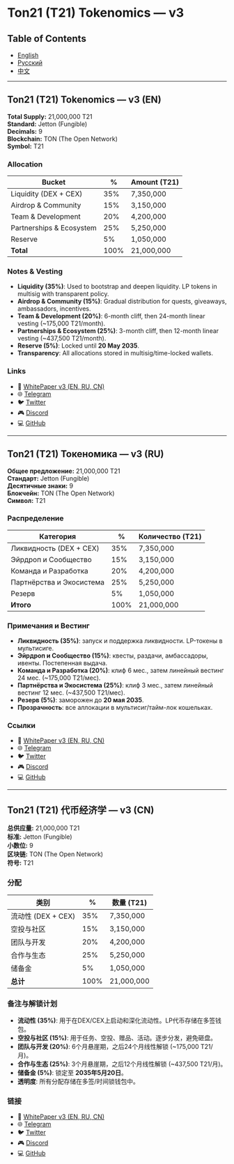 # Ton21 (T21) Tokenomics — v3

## Table of Contents
- [English](#ton21-t21-tokenomics-v3-en)
- [Русский](#ton21-токеномика-v3-ru)
- [中文](#ton21-代币经济学-v3-cn)

---

## Ton21 (T21) Tokenomics — v3 (EN)

**Total Supply:** 21,000,000 T21  
**Standard:** Jetton (Fungible)  
**Decimals:** 9  
**Blockchain:** TON (The Open Network)  
**Symbol:** T21  

### Allocation
| Bucket                | %  | Amount (T21) |
|------------------------|----|--------------|
| Liquidity (DEX + CEX) | 35% | 7,350,000    |
| Airdrop & Community   | 15% | 3,150,000    |
| Team & Development    | 20% | 4,200,000    |
| Partnerships & Ecosystem | 25% | 5,250,000 |
| Reserve               | 5%  | 1,050,000    |
| **Total**             | 100% | 21,000,000  |

### Notes & Vesting
- **Liquidity (35%)**: Used to bootstrap and deepen liquidity. LP tokens in multisig with transparent policy.  
- **Airdrop & Community (15%)**: Gradual distribution for quests, giveaways, ambassadors, incentives.  
- **Team & Development (20%)**: 6-month cliff, then 24-month linear vesting (~175,000 T21/month).  
- **Partnerships & Ecosystem (25%)**: 3-month cliff, then 12-month linear vesting (~437,500 T21/month).  
- **Reserve (5%)**: Locked until **20 May 2035**.  
- **Transparency**: All allocations stored in multisig/time-locked wallets.  

### Links
- 📄 [WhitePaper v3 (EN, RU, CN)](link_here)  
- 🌐 [Telegram](https://t.me/Ton21Community)  
- 🐦 [Twitter](https://twitter.com/Ton21Official)  
- 🎮 [Discord](https://discord.gg/yourlink)  
- 💻 [GitHub](https://github.com/ton21-official)  

---

## Ton21 (T21) Токеномика — v3 (RU)

**Общее предложение:** 21,000,000 T21  
**Стандарт:** Jetton (Fungible)  
**Десятичные знаки:** 9  
**Блокчейн:** TON (The Open Network)  
**Символ:** T21  

### Распределение
| Категория             | %  | Количество (T21) |
|-----------------------|----|------------------|
| Ликвидность (DEX + CEX) | 35% | 7,350,000    |
| Эйрдроп и Сообщество  | 15% | 3,150,000      |
| Команда и Разработка  | 20% | 4,200,000      |
| Партнёрства и Экосистема | 25% | 5,250,000   |
| Резерв                | 5%  | 1,050,000      |
| **Итого**             | 100% | 21,000,000    |

### Примечания и Вестинг
- **Ликвидность (35%)**: запуск и поддержка ликвидности. LP-токены в мультисиге.  
- **Эйрдроп и Сообщество (15%)**: квесты, раздачи, амбассадоры, ивенты. Постепенная выдача.  
- **Команда и Разработка (20%)**: клиф 6 мес., затем линейный вестинг 24 мес. (~175,000 T21/мес).  
- **Партнёрства и Экосистема (25%)**: клиф 3 мес., затем линейный вестинг 12 мес. (~437,500 T21/мес).  
- **Резерв (5%)**: заморожен до **20 мая 2035**.  
- **Прозрачность**: все аллокации в мультисиг/тайм-лок кошельках.  

### Ссылки
- 📄 [WhitePaper v3 (EN, RU, CN)](link_here)  
- 🌐 [Telegram](https://t.me/Ton21Community)  
- 🐦 [Twitter](https://twitter.com/Ton21Official)  
- 🎮 [Discord](https://discord.gg/yourlink)  
- 💻 [GitHub](https://github.com/ton21-official)  

---

## Ton21 (T21) 代币经济学 — v3 (CN)

**总供应量:** 21,000,000 T21  
**标准:** Jetton (Fungible)  
**小数位:** 9  
**区块链:** TON (The Open Network)  
**符号:** T21  

### 分配
| 类别             | %  | 数量 (T21)   |
|------------------|----|--------------|
| 流动性 (DEX + CEX) | 35% | 7,350,000  |
| 空投与社区        | 15% | 3,150,000   |
| 团队与开发        | 20% | 4,200,000   |
| 合作与生态        | 25% | 5,250,000   |
| 储备金            | 5%  | 1,050,000   |
| **总计**         | 100% | 21,000,000  |

### 备注与解锁计划
- **流动性 (35%)**: 用于在DEX/CEX上启动和深化流动性。LP代币存储在多签钱包。  
- **空投与社区 (15%)**: 用于任务、空投、赠品、活动。逐步分发，避免砸盘。  
- **团队与开发 (20%)**: 6个月悬崖期，之后24个月线性解锁 (~175,000 T21/月)。  
- **合作与生态 (25%)**: 3个月悬崖期，之后12个月线性解锁 (~437,500 T21/月)。  
- **储备金 (5%)**: 锁定至 **2035年5月20日**。  
- **透明度**: 所有分配存储在多签/时间锁钱包中。  

### 链接
- 📄 [WhitePaper v3 (EN, RU, CN)](link_here)  
- 🌐 [Telegram](https://t.me/Ton21Community)  
- 🐦 [Twitter](https://twitter.com/Ton21Official)  
- 🎮 [Discord](https://discord.gg/yourlink)  
- 💻 [GitHub](https://github.com/ton21-official)  
